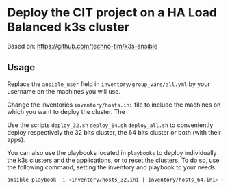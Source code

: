 # Deploy the CIT project on a HA Load Balanced k3s cluster

Based on: <https://github.com/techno-tim/k3s-ansible>

## Usage

Replace the `ansible_user` field in `inventory/group_vars/all.yml` by your username on the machines you will use.

Change the inventories `inventory/hosts.ini` file to include the machines on which you want to deploy the cluster. The 

Use the scripts `deploy_32.sh` `deploy_64.sh` `deploy_all.sh` to conveniently deploy respectively the 32 bits cluster, the 64 bits cluster or both (with their apps).

You can also use the playbooks located in `playbooks` to deploy individually the k3s clusters and the applications, or to reset the clusters. To do so, use the following command, setting the inventory and playbook to your needs:

```bash
ansible-playbook -i <inventory/hosts_32.ini | inventory/hosts_64.ini> <playbook-path>
```
